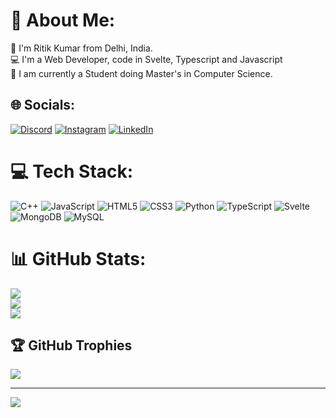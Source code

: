 # 💫 About Me:
👐 I'm Ritik Kumar from Delhi, India.<br>💻 I'm a Web Developer, code in Svelte, Typescript and Javascript<br>📝 I am currently a Student doing Master's in Computer Science.


## 🌐 Socials:
[![Discord](https://img.shields.io/badge/Discord-%237289DA.svg?logo=discord&logoColor=white)](https://discord.gg/atix0202) [![Instagram](https://img.shields.io/badge/Instagram-%23E4405F.svg?logo=Instagram&logoColor=white)](https://instagram.com/ritik.kr02) [![LinkedIn](https://img.shields.io/badge/LinkedIn-%230077B5.svg?logo=linkedin&logoColor=white)](https://linkedin.com/in/https://www.linkedin.com/in/ritik-kumar-a6b663197) 

# 💻 Tech Stack:
![C++](https://img.shields.io/badge/c++-%2300599C.svg?style=for-the-badge&logo=c%2B%2B&logoColor=white) ![JavaScript](https://img.shields.io/badge/javascript-%23323330.svg?style=for-the-badge&logo=javascript&logoColor=%23F7DF1E) ![HTML5](https://img.shields.io/badge/html5-%23E34F26.svg?style=for-the-badge&logo=html5&logoColor=white) ![CSS3](https://img.shields.io/badge/css3-%231572B6.svg?style=for-the-badge&logo=css3&logoColor=white) ![Python](https://img.shields.io/badge/python-3670A0?style=for-the-badge&logo=python&logoColor=ffdd54) ![TypeScript](https://img.shields.io/badge/typescript-%23007ACC.svg?style=for-the-badge&logo=typescript&logoColor=white) ![Svelte](https://img.shields.io/badge/svelte-%23f1413d.svg?style=for-the-badge&logo=svelte&logoColor=white) ![MongoDB](https://img.shields.io/badge/MongoDB-%234ea94b.svg?style=for-the-badge&logo=mongodb&logoColor=white) ![MySQL](https://img.shields.io/badge/mysql-4479A1.svg?style=for-the-badge&logo=mysql&logoColor=white)
# 📊 GitHub Stats:
![](https://github-readme-stats.vercel.app/api?username=ATI-Ritik&theme=dark&hide_border=false&include_all_commits=true&count_private=false)<br/>
![](https://github-readme-streak-stats.herokuapp.com/?user=ATI-Ritik&theme=dark&hide_border=false)<br/>
![](https://github-readme-stats.vercel.app/api/top-langs/?username=ATI-Ritik&theme=dark&hide_border=false&include_all_commits=true&count_private=false&layout=compact)

## 🏆 GitHub Trophies
![](https://github-profile-trophy.vercel.app/?username=ATI-Ritik&theme=radical&no-frame=true&no-bg=true&margin-w=4)

---
[![](https://visitcount.itsvg.in/api?id=ATI-Ritik&icon=0&color=0)](https://visitcount.itsvg.in)

<!-- Proudly created with GPRM ( https://gprm.itsvg.in ) -->

